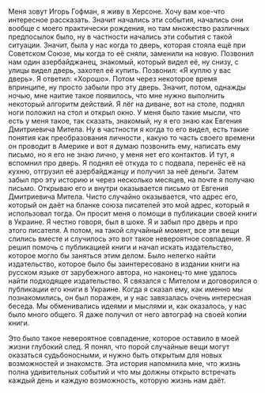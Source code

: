 Меня зовут Игорь Гофман, я живу в Херсоне. Хочу вам кое-что интересное рассказать. Значит начались эти события, начались они вообще с моего практически рождения, но там множество различных предпосылок было, ну в частности начались эти события с такой ситуации. Значит, была у нас когда то дверь, которая стояла ещё при Советском Союзе, мы когда то её сняли, заменили на новую. Позвонил нам один азербайджанец, знакомый, который видел её, ну снизу, с улицы видел дверь, захотел её купить. Позвонил: «Я куплю у вас дверь». Я ответил: «Хорошо». Потом через некоторое время впринципе, ну просто забыли про эту дверь. Значит, потом, однажды ночью, мне наитие такое появилось, что мне нужно выполнить некоторый алгоритм действий. Я лёг на диване, вот на столе, поднял ноги положил на стол и открыл окно. У меня было такие мысли, что есть у меня такое, так сказать, знакомый, ну я его знаю как Евгения Дмитриевича Митела. Ну в частности я когда то его видел, есть такие понятия как преобразования личности , какую то часть своего времени он проводит в Америке и вот я думаю позвонить ему, написать ему письмо, но я его не знаю лично, у меня нет его контактов. И тут, я вспомнил про дверь. Я поднял её откуда то с подвала, перенёс её на кухню, отгрузил её азербайджанцу и получил за неё деньги. Затем забыл про эту историю и через несколько месяцев, на почте я получаю письмо. Открываю его и внутри оказывается письмо от Евгения Дмитриевича Митела. Чисто случайно оказывается, что адрес его, который он даёт на бланке союза писателей это мой адрес, который я использовал тогда. Он просит меня о помощи в публикации своей книги в Украине. Я честно говоря, был в шоке. Я и забыл про дверь и про этого писателя. А потом, на такой случайный момент, все эти вещи слились вместе и случилось это вот такое невероятное совпадение. Я решил помочь с публикацией книги и начал искать издательство, которое могло бы заняться этим делом. Было нелегко найти издательство, которое было бы заинтересовано в издании книги на русском языке от зарубежного автора, но наконец-то мне удалось найти подходящее издательство. Я связался с Мителом и договорился о публикации его книги в Украине. Когда я сказал ему, как именно мы познакомились, он был поражен, и у нас завязалась очень интересная беседа. Мы обменивались идеями и мыслями и, как оказалось, у нас было много общего. Я даже получил от него автограф на своей копии книги.

Это было такое невероятное совпадение, которое оставило в моей жизни глубокий след. Я понял, что порой случайные вещи могут оказаться судьбоносными, и нужно быть открытым для новых возможностей и знакомств. Эта история напомнила мне, что жизнь полна удивительных событий и что мы должны открыто встречать каждый день и каждую возможность, которую жизнь нам даёт.

